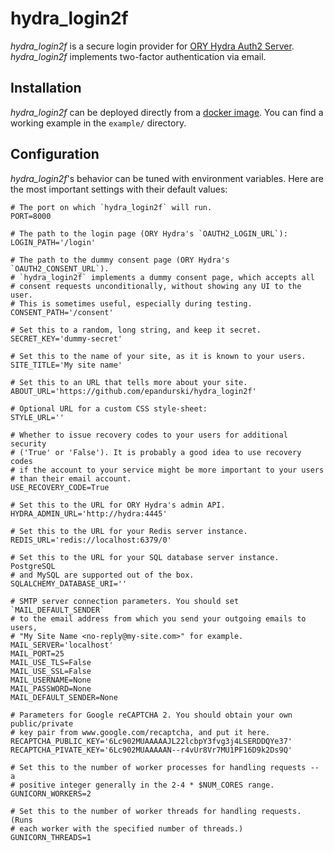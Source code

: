 # hydra_login2f

*hydra_login2f* is a secure login provider for [ORY Hydra Auth2
Server](https://github.com/ory/hydra). *hydra_login2f* implements
two-factor authentication via email.


## Installation

*hydra_login2f* can be deployed directly from a [docker
image](https://hub.docker.com/r/epandurski/hydra_login2f/). You can
find a working example in the `example/` directory.


## Configuration

*hydra_login2f*'s behavior can be tuned with environment
variables. Here are the most important settings with their default
values:

``` shell
# The port on which `hydra_login2f` will run.
PORT=8000

# The path to the login page (ORY Hydra's `OAUTH2_LOGIN_URL`):
LOGIN_PATH='/login'

# The path to the dummy consent page (ORY Hydra's `OAUTH2_CONSENT_URL`).
# `hydra_login2f` implements a dummy consent page, which accepts all
# consent requests unconditionally, without showing any UI to the user.
# This is sometimes useful, especially during testing.
CONSENT_PATH='/consent'

# Set this to a random, long string, and keep it secret.
SECRET_KEY='dummy-secret'

# Set this to the name of your site, as it is known to your users.
SITE_TITLE='My site name'

# Set this to an URL that tells more about your site.
ABOUT_URL='https://github.com/epandurski/hydra_login2f'

# Optional URL for a custom CSS style-sheet:
STYLE_URL=''

# Whether to issue recovery codes to your users for additional security
# ('True' or 'False'). It is probably a good idea to use recovery codes
# if the account to your service might be more important to your users
# than their email account.
USE_RECOVERY_CODE=True

# Set this to the URL for ORY Hydra's admin API.
HYDRA_ADMIN_URL='http://hydra:4445'

# Set this to the URL for your Redis server instance.
REDIS_URL='redis://localhost:6379/0'

# Set this to the URL for your SQL database server instance. PostgreSQL
# and MySQL are supported out of the box.
SQLALCHEMY_DATABASE_URI=''

# SMTP server connection parameters. You should set `MAIL_DEFAULT_SENDER`
# to the email address from which you send your outgoing emails to users,
# "My Site Name <no-reply@my-site.com>" for example.
MAIL_SERVER='localhost'
MAIL_PORT=25
MAIL_USE_TLS=False
MAIL_USE_SSL=False
MAIL_USERNAME=None
MAIL_PASSWORD=None
MAIL_DEFAULT_SENDER=None

# Parameters for Google reCAPTCHA 2. You should obtain your own public/private
# key pair from www.google.com/recaptcha, and put it here.
RECAPTCHA_PUBLIC_KEY='6Lc902MUAAAAAJL22lcbpY3fvg3j4LSERDDQYe37'
RECAPTCHA_PIVATE_KEY='6Lc902MUAAAAAN--r4vUr8Vr7MU1PF16D9k2Ds9Q'

# Set this to the number of worker processes for handling requests -- a
# positive integer generally in the 2-4 * $NUM_CORES range.
GUNICORN_WORKERS=2

# Set this to the number of worker threads for handling requests. (Runs
# each worker with the specified number of threads.)
GUNICORN_THREADS=1
```
